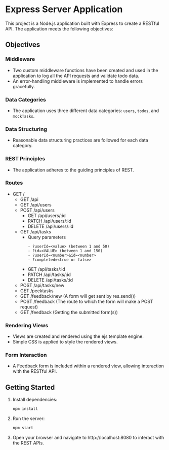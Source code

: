 # Express Server Application

This project is a Node.js application built with Express to create a RESTful API. The application meets the following objectives:

## Objectives

### Middleware

- Two custom middleware functions have been created and used in the application to log all the API requests and validate todo data.
- An error-handling middleware is implemented to handle errors gracefully.

### Data Categories

- The application uses three different data categories: `users`, `todos`, and `mockTasks`.

### Data Structuring

- Reasonable data structuring practices are followed for each data category.

### REST Principles

- The application adheres to the guiding principles of REST.

### Routes

- GET /
  - GET /api
  - GET /api/users
  - POST /api/users
    - GET /api/users/:id
    - PATCH /api/users/:id
    - DELETE /api/users/:id
  - GET /api/tasks
    - Query parameters
      ```<code>
      - ?userId=<value> (between 1 and 50)
      - ?id=<VALUE> (between 1 and 150)
      - ?userId=<number>&id=<number>
      - ?completed=<true or false>
      ```
    - GET /api/tasks/:id
    - PATCH /api/tasks/:id
    - DELETE /api/tasks/:id
  - POST /api/tasks/new
  - GET /peektasks
  - GET /feedback/new (A form will get sent by res.send())
  - POST /feedback (The route to which the form will make a POST request)
  - GET /feedback (Getting the submitted form(s))

### Rendering Views

- Views are created and rendered using the ejs template engine.
- Simple CSS is applied to style the rendered views.

### Form Interaction

- A Feedback form is included within a rendered view, allowing interaction with the RESTful API.

## Getting Started

1. Install dependencies:

   ```bash
   npm install
   ```

2. Run the server:

   ```bash
   npm start
   ```

3. Open your browser and navigate to http://localhost:8080 to interact with the REST APIs.
